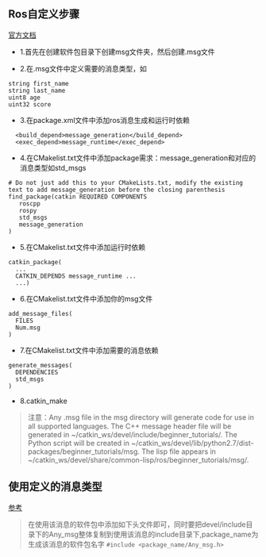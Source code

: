## Ros自定义步骤
[官方文档](http://wiki.ros.org/ROS/Tutorials/CreatingMsgAndSrv#Common_step_for_msg_and_srv)

* 1.首先在创建软件包目录下创建msg文件夹，然后创建.msg文件

* 2.在.msg文件中定义需要的消息类型，如
```make
string first_name
string last_name
uint8 age
uint32 score
```

* 3.在package.xml文件中添加ros消息生成和运行时依赖
```make
  <build_depend>message_generation</build_depend>
  <exec_depend>message_runtime</exec_depend>
```

* 4.在CMakelist.txt文件中添加package需求：message_generation和对应的消息类型如std_msgs
```make
# Do not just add this to your CMakeLists.txt, modify the existing text to add message_generation before the closing parenthesis
find_package(catkin REQUIRED COMPONENTS
   roscpp
   rospy
   std_msgs
   message_generation
)
```

* 5.在CMakelist.txt文件中添加运行时依赖
```make
catkin_package(
  ...
  CATKIN_DEPENDS message_runtime ...
  ...)
```

* 6.在CMakelist.txt文件中添加你的msg文件
```make
add_message_files(
  FILES
  Num.msg
)
```

* 7.在CMakelist.txt文件中添加需要的消息依赖
```make
generate_messages(
  DEPENDENCIES
  std_msgs
)
```
* 8.catkin_make

> 注意：Any .msg file in the msg directory will generate code for use in all supported languages. The C++ message header file will be generated in ~/catkin_ws/devel/include/beginner_tutorials/. The Python script will be created in ~/catkin_ws/devel/lib/python2.7/dist-packages/beginner_tutorials/msg. The lisp file appears in ~/catkin_ws/devel/share/common-lisp/ros/beginner_tutorials/msg/.


## 使用定义的消息类型
[参考](https://blog.csdn.net/jinking01/article/details/79620911)  
>  在使用该消息的软件包中添加如下头文件即可，同时要把devel/include目录下的Any_msg整体复制到使用该消息的include目录下,package_name为生成该消息的软件包名字
   `#include <package_name/Any_msg.h>`
